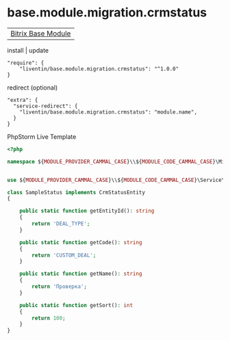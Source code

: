 # base.module.migration.crmstatus

<table>
<tr>
<td>
<a href="https://github.com/Liventin/base.module">Bitrix Base Module</a>
</td>
</tr>
</table>

install | update

```
"require": {
    "liventin/base.module.migration.crmstatus": "^1.0.0"
}
```
redirect (optional)
```
"extra": {
  "service-redirect": {
    "liventin/base.module.migration.crmstatus": "module.name",
  }
}
```
PhpStorm Live Template
```php
<?php

namespace ${MODULE_PROVIDER_CAMMAL_CASE}\\${MODULE_CODE_CAMMAL_CASE}\Migration\CrmStatus;


use ${MODULE_PROVIDER_CAMMAL_CASE}\\${MODULE_CODE_CAMMAL_CASE}\Service\Migration\CrmStatus\CrmStatusEntity;

class SampleStatus implements CrmStatusEntity
{

    public static function getEntityId(): string
    {
        return 'DEAL_TYPE';
    }

    public static function getCode(): string
    {
        return 'CUSTOM_DEAL';
    }

    public static function getName(): string
    {
        return 'Проверка';
    }

    public static function getSort(): int
    {
        return 100;
    }
}
```